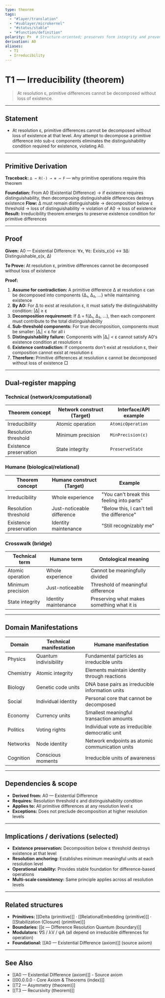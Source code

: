 ```yaml
---
type: theorem
tags:
  - "#layer/translation"
  - "#sublayer/microkernel"
  - "#status/stable"
  - "#function/definition"
polarity: P+  # Structure-oriented; preserves form integrity and prevents decomposition
derivation: A0
aliases:
  - T1
  - Irreducibility
---
```


# T1 — Irreducibility (theorem)

> At resolution ε, primitive differences cannot be decomposed without loss of existence.

---

## Statement

- At resolution ε, primitive differences cannot be decomposed without loss of existence at that level. Any attempt to decompose a primitive difference into sub-ε components eliminates the distinguishability condition required for existence, violating A0.

---

## Primitive Derivation

**Traceback:** `∆ → R(·) → ⊚ → F` — why primitive operations require this theorem

**Foundation:** From A0 (Existential Difference) → if existence requires distinguishability, then decomposing distinguishable differences destroys existence
**Flow:** ∆ must remain distinguishable → decomposition below ε threshold → loss of distinguishability → violation of A0 → loss of existence
**Result:** Irreducibility theorem emerges to preserve existence condition for primitive differences

---

## Proof

**Given:** A0 — Existential Difference: ∀x, ∀ε: Exists_ε(x) ↔ ∃Δ: Distinguishable_ε(x, Δ)

**To Prove:** At resolution ε, primitive differences cannot be decomposed without loss of existence

**Proof:**
1. **Assume for contradiction:** A primitive difference ∆ at resolution ε can be decomposed into components {∆₁, ∆₂, ...} while maintaining existence
2. **By A0:** For ∆ to exist at resolution ε, it must satisfy the distinguishability condition: |∆| ≥ ε
3. **Decomposition requirement:** If ∆ = f(∆₁, ∆₂, ...), then each component must contribute to the total distinguishability
4. **Sub-threshold components:** For true decomposition, components must be smaller: |∆ᵢ| < ε for all i
5. **Distinguishability failure:** Components with |∆ᵢ| < ε cannot satisfy A0's existence condition at resolution ε
6. **Existence contradiction:** If components don't exist at resolution ε, their composition cannot exist at resolution ε
7. **Therefore:** Primitive differences at resolution ε cannot be decomposed without loss of existence □

---

## Dual‑register mapping

### Technical (network/computational)

| Theorem concept | Network construct (Target) | Interface/API example |
|-----------------|---------------------------|----------------------|
| Irreducibility | Atomic operation | `AtomicOperation` |
| Resolution threshold | Minimum precision | `MinPrecision(ε)` |
| Existence preservation | State integrity | `PreserveState` |

### Humane (biological/relational)

| Theorem concept | Humane construct (Target) | Example |
|-----------------|---------------------------|---------|
| Irreducibility | Whole experience | "You can't break this feeling into parts" |
| Resolution threshold | Just-noticeable difference | "Below this, I can't tell the difference" |
| Existence preservation | Identity maintenance | "Still recognizably me" |

### Crosswalk (bridge)

| Technical term | Humane term | Ontological meaning |
|---------------|-------------|-------------------|
| Atomic operation | Whole experience | Cannot be meaningfully divided |
| Minimum precision | Just-noticeable | Threshold of meaningful difference |
| State integrity | Identity maintenance | Preserving what makes something what it is |

---

## Domain Manifestations

| Domain | Technical manifestation | Humane manifestation |
|--------|------------------------|---------------------|
| Physics | Quantum indivisibility | Fundamental particles as irreducible units |
| Chemistry | Atomic integrity | Elements maintain identity through reactions |
| Biology | Genetic code units | DNA base pairs as irreducible information units |
| Social | Individual identity | Personal core that cannot be decomposed |
| Economy | Currency units | Smallest meaningful transaction amounts |
| Politics | Voting rights | Individual vote as irreducible democratic unit |
| Networks | Node identity | Network endpoints as atomic communication units |
| Cognition | Conscious moments | Irreducible units of awareness |

---

## Dependencies & scope

- **Derived from:** A0 — Existential Difference
- **Requires:** Resolution threshold ε and distinguishability condition
- **Applies to:** All primitive differences at any resolution level ε
- **Exceptions:** Does not preclude decomposition at higher resolution levels

---

## Implications / derivations (selected)

- **Existence preservation:** Decomposition below ε threshold destroys existence at that level
- **Resolution anchoring:** Establishes minimum meaningful units at each resolution level
- **Operational stability:** Provides stable foundation for difference-based operations
- **Multi-scale consistency:** Same principle applies across all resolution levels

---

## Related structures

- **Primitives:** [[Delta (primitive)]] · [[RelationalEmbedding (primitive)]] · [[Stabilization (Closure) (primitive)]]
- **Boundaries:** [[ε — Difference Resolution Quantum (boundary)]]
- **Modulators:** ∇S / λV / ψA (all depend on irreducible differences for operation)
- **Foundational:** [[A0 — Existential Difference (axiom)]] (source axiom)

---

## See Also

- [[A0 — Existential Difference (axiom)]] - Source axiom
- [[00.0.0.0 - Core Axiom & Theorems (index)]]
- [[T2 — Asymmetry (theorem)]]
- [[T3 — Recursivity (theorem)]]